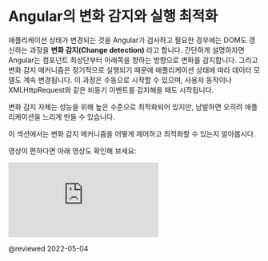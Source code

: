 <!--
# Angular change detection and runtime optimization
-->
# Angular의 변화 감지와 실행 최적화

<!--
**Change detection** is the process through which Angular checks to see whether your application state has changed, and if any DOM needs to be updated. At a high level, Angular walks your components from top to bottom, looking for changes. Angular runs its change detection mechanism periodically so that changes to the data model are reflected in an application’s view. Change detection can be triggered either manually or through an asynchronous event (for example, a user interaction or an XMLHttpRequest completion).

Change detection is highly optimized and performant, but it can still cause slowdowns if the application runs it too frequently.

In this guide, you’ll learn how to control and optimize the change detection mechanism by skipping parts of your application and running change detection only when necessary.

Watch this video if you prefer to learn more about performance optimizations in a media format:

<div class="video-container">

<iframe allow="accelerometer; encrypted-media; gyroscope; picture-in-picture" allowfullscreen frameborder="0" src="https://www.youtube.com/embed/f8sA-i6gkGQ"></iframe>

</div>
-->
애플리케이션 상태가 변경되는 것을 Angular가 검사하고 필요한 경우에는 DOM도 갱신하는 과정을 **변화 감지(Change detection)** 라고 합니다.
간단하게 설명하자면 Angular는 컴포넌트 최상단부터 아래쪽을 향하는 방향으로 변화를 감지합니다.
그리고 변화 감지 메커니즘은 정기적으로 실행되기 때문에 애플리케이션 상태에 따라 데이터 모델도 계속 변경됩니다.
이 과정은 수동으로 시작할 수 있으며, 사용자 동작이나 XMLHttpRequest와 같은 비동기 이벤트를 감지해을 때도 시작됩니다.

변화 감지 자체는 성능을 위해 높은 수준으로 최적화되어 있지만, 남발하면 오히려 애플리케이션을 느리게 만들 수 있습니다.

이 섹션에서는 변화 감지 메커니즘을 어떻게 제어하고 최적화할 수 있는지 알아봅시다.

영상이 편하다면 아래 영상도 확인해 보세요:

<div class="video-container">

<iframe allow="accelerometer; encrypted-media; gyroscope; picture-in-picture" allowfullscreen frameborder="0" src="https://www.youtube.com/embed/f8sA-i6gkGQ"></iframe>

</div>

@reviewed 2022-05-04
